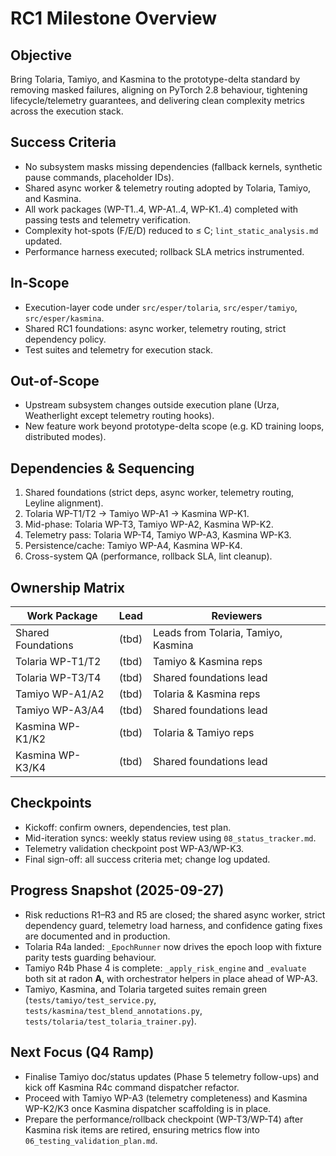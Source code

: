 # RC1 Milestone Overview

## Objective
Bring Tolaria, Tamiyo, and Kasmina to the prototype-delta standard by removing masked failures, aligning on PyTorch 2.8 behaviour, tightening lifecycle/telemetry guarantees, and delivering clean complexity metrics across the execution stack.

## Success Criteria
- No subsystem masks missing dependencies (fallback kernels, synthetic pause commands, placeholder IDs).
- Shared async worker & telemetry routing adopted by Tolaria, Tamiyo, and Kasmina.
- All work packages (WP-T1..4, WP-A1..4, WP-K1..4) completed with passing tests and telemetry verification.
- Complexity hot-spots (F/E/D) reduced to ≤ C; `lint_static_analysis.md` updated.
- Performance harness executed; rollback SLA metrics instrumented.

## In-Scope
- Execution-layer code under `src/esper/tolaria`, `src/esper/tamiyo`, `src/esper/kasmina`.
- Shared RC1 foundations: async worker, telemetry routing, strict dependency policy.
- Test suites and telemetry for execution stack.

## Out-of-Scope
- Upstream subsystem changes outside execution plane (Urza, Weatherlight except telemetry routing hooks).
- New feature work beyond prototype-delta scope (e.g. KD training loops, distributed modes).

## Dependencies & Sequencing
1. Shared foundations (strict deps, async worker, telemetry routing, Leyline alignment).
2. Tolaria WP-T1/T2 → Tamiyo WP-A1 → Kasmina WP-K1.
3. Mid-phase: Tolaria WP-T3, Tamiyo WP-A2, Kasmina WP-K2.
4. Telemetry pass: Tolaria WP-T4, Tamiyo WP-A3, Kasmina WP-K3.
5. Persistence/cache: Tamiyo WP-A4, Kasmina WP-K4.
6. Cross-system QA (performance, rollback SLA, lint cleanup).

## Ownership Matrix
| Work Package | Lead | Reviewers |
|--------------|------|-----------|
| Shared Foundations | (tbd) | Leads from Tolaria, Tamiyo, Kasmina |
| Tolaria WP-T1/T2 | (tbd) | Tamiyo & Kasmina reps |
| Tolaria WP-T3/T4 | (tbd) | Shared foundations lead |
| Tamiyo WP-A1/A2 | (tbd) | Tolaria & Kasmina reps |
| Tamiyo WP-A3/A4 | (tbd) | Shared foundations lead |
| Kasmina WP-K1/K2 | (tbd) | Tolaria & Tamiyo reps |
| Kasmina WP-K3/K4 | (tbd) | Shared foundations lead |

## Checkpoints
- Kickoff: confirm owners, dependencies, test plan.
- Mid-iteration syncs: weekly status review using `08_status_tracker.md`.
- Telemetry validation checkpoint post WP-A3/WP-K3.
- Final sign-off: all success criteria met; change log updated.

## Progress Snapshot (2025-09-27)
- Risk reductions R1–R3 and R5 are closed; the shared async worker, strict dependency guard, telemetry load harness, and confidence gating fixes are documented and in production.
- Tolaria R4a landed: `_EpochRunner` now drives the epoch loop with fixture parity tests guarding behaviour.
- Tamiyo R4b Phase 4 is complete: `_apply_risk_engine` and `_evaluate` both sit at radon **A**, with orchestrator helpers in place ahead of WP-A3.
- Tamiyo, Kasmina, and Tolaria targeted suites remain green (`tests/tamiyo/test_service.py`, `tests/kasmina/test_blend_annotations.py`, `tests/tolaria/test_tolaria_trainer.py`).

## Next Focus (Q4 Ramp)
- Finalise Tamiyo doc/status updates (Phase 5 telemetry follow-ups) and kick off Kasmina R4c command dispatcher refactor.
- Proceed with Tamiyo WP-A3 (telemetry completeness) and Kasmina WP-K2/K3 once Kasmina dispatcher scaffolding is in place.
- Prepare the performance/rollback checkpoint (WP-T3/WP-T4) after Kasmina risk items are retired, ensuring metrics flow into `06_testing_validation_plan.md`.
